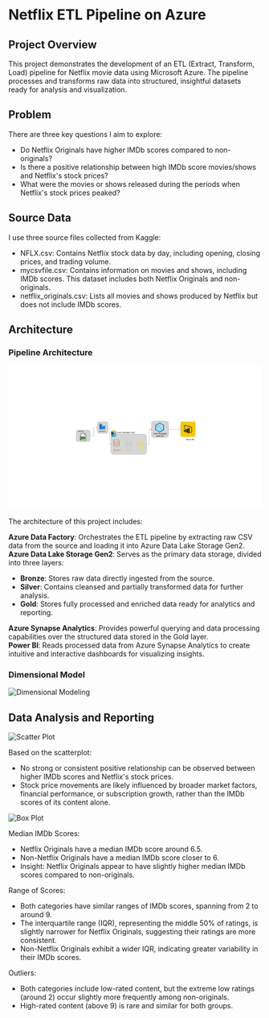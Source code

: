 
# Netflix ETL Pipeline on Azure

## Project Overview

This project demonstrates the development of an ETL (Extract, Transform, Load) pipeline for Netflix movie data using Microsoft Azure. The pipeline processes and transforms raw data into structured, insightful datasets ready for analysis and visualization.

## Problem 
There are three key questions I aim to explore:
- Do Netflix Originals have higher IMDb scores compared to non-originals?
- Is there a positive relationship between high IMDb score movies/shows and Netflix's stock prices?
- What were the movies or shows released during the periods when Netflix's stock prices peaked?

## Source Data 
I use three source files collected from Kaggle:
- NFLX.csv: Contains Netflix stock data by day, including opening, closing prices, and trading volume.
- mycsvfile.csv: Contains information on movies and shows, including IMDb scores. This dataset includes both Netflix Originals and non-originals.
- netflix_originals.csv: Lists all movies and shows produced by Netflix but does not include IMDb scores.

## Architecture

### Pipeline Architecture

![Pipeline architecture](./images/architecture.png "Pipeline architecture")

The architecture of this project includes:

**Azure Data Factory**: Orchestrates the ETL pipeline by extracting raw CSV data from the source and loading it into Azure Data Lake Storage Gen2.  
**Azure Data Lake Storage Gen2**: Serves as the primary data storage, divided into three layers:  
  - **Bronze**: Stores raw data directly ingested from the source.
  - **Silver**: Contains cleansed and partially transformed data for further analysis.
  - **Gold**: Stores fully processed and enriched data ready for analytics and reporting.

**Azure Synapse Analytics**: Provides powerful querying and data processing capabilities over the structured data stored in the Gold layer.  
**Power BI**: Reads processed data from Azure Synapse Analytics to create intuitive and interactive dashboards for visualizing insights.  

### Dimensional Model

![Dimensional Modeling](./images/modeling.png)


## Data Analysis and Reporting
![Scatter Plot](./images/scatter.png)

Based on the scatterplot:  
- No strong or consistent positive relationship can be observed between higher IMDb scores and Netflix's stock prices.
- Stock price movements are likely influenced by broader market factors, financial performance, or subscription growth, rather than the IMDb scores of its content alone.

![Box Plot](./images/boxplot.png)

Median IMDb Scores:

- Netflix Originals have a median IMDb score around 6.5.
- Non-Netflix Originals have a median IMDb score closer to 6.
- Insight: Netflix Originals appear to have slightly higher median IMDb scores compared to non-originals.

Range of Scores:

- Both categories have similar ranges of IMDb scores, spanning from 2 to around 9.
- The interquartile range (IQR), representing the middle 50% of ratings, is slightly narrower for Netflix Originals, suggesting their ratings are more consistent.
- Non-Netflix Originals exhibit a wider IQR, indicating greater variability in their IMDb scores.

Outliers:

- Both categories include low-rated content, but the extreme low ratings (around 2) occur slightly more frequently among non-originals.
- High-rated content (above 9) is rare and similar for both groups.




